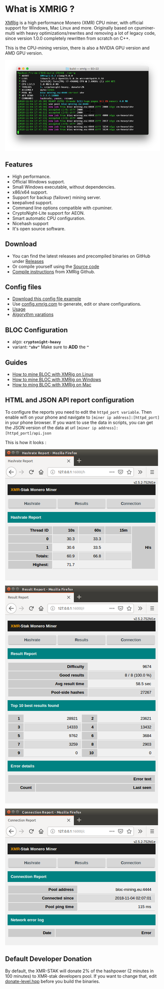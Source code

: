 # **What is XMRIG ?**

[XMRig](https://github.com/xmrig/xmrig) is a high performance Monero (XMR) CPU miner, with official support for Windows, Mac Linux and more. Originally based on cpuminer-multi with heavy optimizations/rewrites and removing a lot of legacy code, since version 1.0.0 completely rewritten from scratch on C++.

This is the CPU-mining version, there is also a NVIDIA GPU version and AMD GPU version.

![XMRIG mining BLOC](images/XMRIG/mac/xmrig-mining.png)

## **Features**

* High performance.
* Official Windows support.
* Small Windows executable, without dependencies.
* x86/x64 support.
* Support for backup (failover) mining server.
* keepalived support.
* Command line options compatible with cpuminer.
* CryptoNight-Lite support for AEON.
* Smart automatic CPU configuration.
* Nicehash support
* It's open source software.

## **Download**

* You can find the latest releases and precompiled binaries on GitHub under [Releases](https://github.com/xmrig/xmrig/releases)
* Or compile yourself using the [Source code](https://github.com/xmrig/xmrig)
* [Compile instructions](https://github.com/xmrig/xmrig/wiki/Build) from XMRig Github.

## **Config files**

* [Download this config file example](../mining/xmrig/config.json)
* Use [config.xmrig.com](https://config.xmrig.com/xmrig) to generate, edit or share configurations.
* [Usage](https://github.com/xmrig/xmrig#usage)
* [Algorythm varations](https://github.com/xmrig/xmrig#usage)

## BLOC Configuration

* algo: **`cryptonight-heavy`**
* variant: **`"xhv"`** Make sure to **ADD** the **`"`**

## **Guides**

* [How to mine BLOC with XMRig on Linux](../mining/XMRIG-Guide-cpu-linux.md)
* [How to mine BLOC with XMRig on Windows](../mining/XMRIG-Guide-cpu-windows.md)
* [How to ming BLOC with XMRig on Mac](../mining/XMRIG-Guide-cpu-mac.md)

## **HTML and JSON API report configuration**

To configure the reports you need to edit the `httpd_port variable`. Then enable wifi on your phone and navigate to `[miner ip address]:[httpd_port]` in your phone browser. If you want to use the data in scripts, you can get the JSON version of the data at url `[miner ip address]:[httpd_port]/api.json`

This is how it looks :

![XMR-STAK API Hashrate](images/XMR-STAK-api/XMR-API-hashrate.png)

![XMR-STAK API Results](images/XMR-STAK-api/XMR-API-results.png)

![XMR-STAK API Connection](images/XMR-STAK-api/XMR-API-connection.png)

## **Default Developer Donation**

By default, the XMR-STAK will donate 2% of the hashpower (2 minutes in 100 minutes) to XMR-stak developers pool.
If you want to change that, edit [donate-level.hpp](https://github.com/fireice-uk/xmr-stak/blob/master/xmrstak/donate-level.hpp) before you build the binaries.